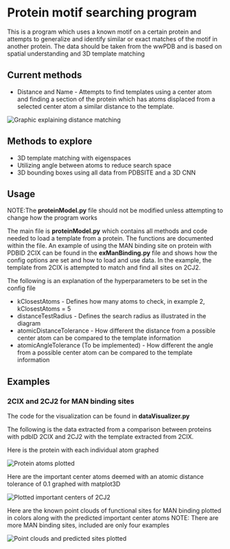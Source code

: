 # Protein motif searching program

This is a program which uses a known motif on a certain protein and attempts to generalize and identify similar or exact matches of the motif in another protein. The data should be taken from the wwPDB and is based on spatial understanding and 3D template matching

## Current methods

 - Distance and Name - Attempts to find templates using a center atom and finding a section of the protein which has atoms displaced from a selected center atom a similar distance to the template.

![Graphic explaining distance matching](https://i.ibb.co/Lv3Bqsj/distance-And-Name-Matching-Graphical.png)
## Methods to explore

 - 3D template matching with eigenspaces
 - Utilizing angle between atoms to reduce search space
 - 3D bounding boxes using all data from PDBSITE and a 3D CNN

## Usage

NOTE:The **proteinModel<span></span>.py** file should not be modified unless attempting to change how the program works

The main file is **proteinModel<span></span>.py** which contains all methods and code needed to load a template from a protein. The functions are documented within the file. An example of using the MAN binding site on protein with PDBID 2CIX can be found in the **exManBinding<span></span>.py** file and shows how the config options are set and how to load and use data. In the example, the template from 2CIX is attempted to match and find all sites on 2CJ2. 

The following is an explanation of the hyperparameters to be set in the config file

 - kClosestAtoms - Defines how many atoms to check, in example 2, kClosestAtoms = 5
 - distanceTestRadius - Defines the search radius as illustrated in the diagram
 - atomicDistanceTolerance - How different the distance from a possible center atom can be compared to the template information
 - atomicAngleTolerance (To be implemented) - How different the angle from a possible center atom can be compared to the template information

## Examples

### 2CIX and 2CJ2 for MAN binding sites

The code for the visualization can be found in **dataVisualizer<span></span>.py**

The following is the data extracted from a comparison between proteins with pdbID 2CIX and 2CJ2 with the template extracted from 2CIX.

Here is the protein with each individual atom graphed

![Protein atoms plotted](https://i.ibb.co/j4Ghpts/protein2-CJ2.png)

Here are the important center atoms deemed with an atomic distance tolerance of 0.1 graphed with matplot3D

![Plotted important centers of 2CJ2](https://i.ibb.co/0tkXTpD/important-Centers2-CJ2.png)

Here are the known point clouds of functional sites for MAN binding plotted in colors along with the predicted important center atoms
NOTE: There are more MAN binding sites, included are only four examples

![Point clouds and predicted sites plotted](https://i.ibb.co/nkhm5qq/important-Centers-And-Point-Clouds.png)
